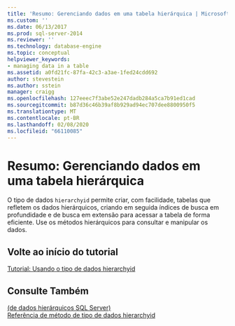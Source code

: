 ```yaml
---
title: 'Resumo: Gerenciando dados em uma tabela hierárquica | Microsoft Docs'
ms.custom: ''
ms.date: 06/13/2017
ms.prod: sql-server-2014
ms.reviewer: ''
ms.technology: database-engine
ms.topic: conceptual
helpviewer_keywords:
- managing data in a table
ms.assetid: a0fd21fc-87fa-42c3-a3ae-1fed24cdd692
author: stevestein
ms.author: sstein
manager: craigg
ms.openlocfilehash: 127eeec7f3abe52e247dadb284a5ca7b91ed1cad
ms.sourcegitcommit: b87d36c46b39af8b929ad94ec707dee8800950f5
ms.translationtype: MT
ms.contentlocale: pt-BR
ms.lasthandoff: 02/08/2020
ms.locfileid: "66110085"
---
```

# <a name="summary-managing-data-in-a-hierarchical-table"></a>Resumo: Gerenciando dados em uma tabela hierárquica
  O tipo de dados `hierarchyid` permite criar, com facilidade, tabelas que refletem os dados hierárquicos, criando em seguida índices de busca em profundidade e de busca em extensão para acessar a tabela de forma eficiente. Use os métodos hierárquicos para consultar e manipular os dados.  
  
## <a name="return-to-the-start-of-the-tutorial"></a>Volte ao início do tutorial  
 [Tutorial: Usando o tipo de dados hierarchyid](tutorial-using-the-hierarchyid-data-type.md)  
  
## <a name="see-also"></a>Consulte Também  
 [&#40;de dados hierárquicos SQL Server&#41;](../hierarchical-data-sql-server.md)   
 [Referência de método de tipo de dados hierarchyid](/sql/t-sql/data-types/hierarchyid-data-type-method-reference)  
  
  
